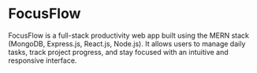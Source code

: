 # FocusFlow

FocusFlow is a full-stack productivity web app built using the MERN stack (MongoDB, Express.js, React.js, Node.js). It allows users to manage daily tasks, track project progress, and stay focused with an intuitive and responsive interface.
